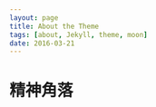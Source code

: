```yaml
---
layout: page
title: About the Theme
tags: [about, Jekyll, theme, moon]
date: 2016-03-21
---
```


# 精神角落
